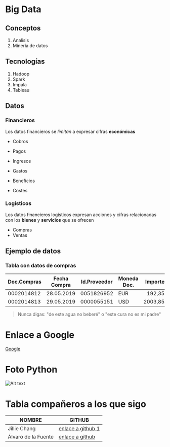 # Big Data

## Conceptos

1. Analisis
1. Minería de datos

## Tecnologías

1. Hadoop
1. Spark
1. Impala
1. Tableau

## Datos

### Financieros
Los datos financieros se *limitan* a expresar cifras **económicas**

- Cobros
- Pagos

- Ingresos
- Gastos

- Beneficios
- Costes

### Logísticos
Los datos ~~financieros~~ logísticos expresan acciones y cifras relacionadas con los **bienes** y **servicios** que se ofrecen 

- Compras
- Ventas

## Ejemplo de datos

### Tabla con datos de compras
| Doc.Compras | Fecha Compra | Id.Proveedor | Moneda Doc. | Importe |
| ----------- | ------------ | ------------ | ----------- | ------: |
| 0002014812 | 28.05.2019 | 0051826952 | EUR | 192,35 |
| 0002014813 | 29.05.2019 | 0000055151 | USD | 2003,85 |

> Nunca digas: "de este agua no beberé" o "este cura no es mi padre"

# Enlace a Google
[Google](https://google.es)

# Foto Python
![Alt text](https://www.python.org/static/opengraph-icon-200x200.png "Python")

# Tabla compañeros a los que sigo
|NOMBRE|GITHUB|
|------|------|
| Jillie Chang | [enlace a github 1](https://github.com/JillieChang/masteruah) || Zeng Yong | [enlace a github 2](https://github.com/zengyong96/masteruah) |
| Álvaro de la Fuente | [enlace a github](https://github.com/alvarodelafuente/masteruah) |


